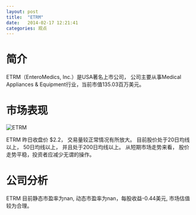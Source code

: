 ```yaml
---
layout: post
title:  "ETRM"
date:   2014-02-17 12:21:41
categories: 观点
---
```


# 简介
ETRM（EnteroMedics, Inc.）是USA著名上市公司，
公司主要从事Medical Appliances & Equipment行业，当前市值135.03百万美元。

# 市场表现

![ETRM](http://finviz.com/chart.ashx?t=ETRM&ty=c&ta=1&p=d&s=l)

ETRM 昨日收盘价 $2.2，
交易量较正常情况有所放大。
目前股价处于20日均线以上，
50日均线以上，
并且处于200日均线以上。
从短期市场走势来看，
股价走势平稳，投资者应减少无谓的操作。

# 公司分析
ETRM 目前静态市盈率为nan, 动态市盈率为nan，每股收益-0.44美元,
市场估值较为合理。
